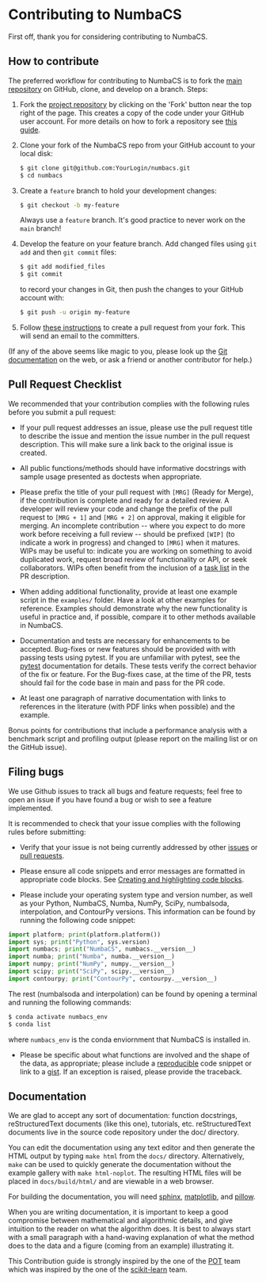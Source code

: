 Contributing to NumbaCS
=======================


First off, thank you for considering contributing to NumbaCS. 

How to contribute
-----------------

The preferred workflow for contributing to NumbaCS is to fork the
[main repository](https://github.com/alb3rtjarvis/NumbaCS) on
GitHub, clone, and develop on a branch. Steps:

1. Fork the [project repository](https://github.com/alb3rtjarvis/NumbaCS)
   by clicking on the 'Fork' button near the top right of the page. This creates
   a copy of the code under your GitHub user account. For more details on
   how to fork a repository see [this guide](https://help.github.com/articles/fork-a-repo/).

2. Clone your fork of the NumbaCS repo from your GitHub account to your local disk:

   ```bash
   $ git clone git@github.com:YourLogin/numbacs.git
   $ cd numbacs
   ```

3. Create a ``feature`` branch to hold your development changes:

   ```bash
   $ git checkout -b my-feature
   ```

   Always use a ``feature`` branch. It's good practice to never work on the ``main`` branch!

4. Develop the feature on your feature branch. Add changed files using ``git add`` and then ``git commit`` files:

   ```bash
   $ git add modified_files
   $ git commit
   ```

   to record your changes in Git, then push the changes to your GitHub account with:

   ```bash
   $ git push -u origin my-feature
   ```

5. Follow [these instructions](https://help.github.com/articles/creating-a-pull-request-from-a-fork)
to create a pull request from your fork. This will send an email to the committers.

(If any of the above seems like magic to you, please look up the
[Git documentation](https://git-scm.com/documentation) on the web, or ask a friend or another contributor for help.)

Pull Request Checklist
----------------------

We recommended that your contribution complies with the
following rules before you submit a pull request:

-  If your pull request addresses an issue, please use the pull request title
   to describe the issue and mention the issue number in the pull request description. This will make sure a link back to the original issue is
   created.

-  All public functions/methods should have informative docstrings with sample
   usage presented as doctests when appropriate.

-  Please prefix the title of your pull request with `[MRG]` (Ready for
   Merge), if the contribution is complete and ready for a detailed review.
   A developer will review your code and change the prefix of the pull
   request to `[MRG + 1]` and `[MRG + 2]` on approval, making it eligible
   for merging. An incomplete contribution -- where you expect to do more work before
   receiving a full review -- should be prefixed `[WIP]` (to indicate a work
   in progress) and changed to `[MRG]` when it matures. WIPs may be useful
   to: indicate you are working on something to avoid duplicated work,
   request broad review of functionality or API, or seek collaborators.
   WIPs often benefit from the inclusion of a
   [task list](https://github.com/blog/1375-task-lists-in-gfm-issues-pulls-comments)
   in the PR description.

-  When adding additional functionality, provide at least one
   example script in the ``examples/`` folder. Have a look at other
   examples for reference. Examples should demonstrate why the new
   functionality is useful in practice and, if possible, compare it
   to other methods available in NumbaCS.

-  Documentation and tests are necessary for enhancements to be
   accepted. Bug-fixes or new features should be provided with 
   with passing tests using pytest. If you are unfamiliar with pytest,
   see the [pytest](https://docs.pytest.org/en/stable/) documentation for
   details. These tests verify the correct behavior of the fix or feature. 
   For the Bug-fixes case, at the time of the PR, tests should fail for
   the code base in main and pass for the PR code.

-  At least one paragraph of narrative documentation with links to
   references in the literature (with PDF links when possible) and
   the example.

Bonus points for contributions that include a performance analysis with
a benchmark script and profiling output (please report on the mailing
list or on the GitHub issue).

Filing bugs
-----------
We use Github issues to track all bugs and feature requests; feel free to
open an issue if you have found a bug or wish to see a feature implemented.

It is recommended to check that your issue complies with the
following rules before submitting:

-  Verify that your issue is not being currently addressed by other
   [issues](https://github.com/alb3rtjarvis/numbacs/issues)
   or [pull requests](https://github.com/alb3rtjarvis/numbacs/pulls).

-  Please ensure all code snippets and error messages are formatted in
   appropriate code blocks.
   See [Creating and highlighting code blocks](https://help.github.com/articles/creating-and-highlighting-code-blocks).

-  Please include your operating system type and version number, as well
   as your Python, NumbaCS, Numba, NumPy, SciPy, numbalsoda, interpolation, and
   ContourPy versions. This information
   can be found by running the following code snippet:

  ```python
  import platform; print(platform.platform())
  import sys; print("Python", sys.version)
  import numbacs; print("NumbaCS", numbacs.__version__)
  import numba; print("Numba", numba.__version__)
  import numpy; print("NumPy", numpy.__version__)
  import scipy; print("SciPy", scipy.__version__)
  import contourpy; print("ContourPy", contourpy.__version__)
  ```
  
  The rest (numbalsoda and interpolation) can be found by opening a terminal and
  running the following commands:
  
  ```bash
  $ conda activate numbacs_env
  $ conda list
  ```
  
  where ```numbacs_env``` is the conda enviornment that NumbaCS is installed in.

-  Please be specific about what functions are involved
   and the shape of the data, as appropriate; please include a
   [reproducible](http://stackoverflow.com/help/mcve) code snippet
   or link to a [gist](https://gist.github.com). If an exception is raised,
   please provide the traceback.

Documentation
-------------

We are glad to accept any sort of documentation: function docstrings,
reStructuredText documents (like this one), tutorials, etc.
reStructuredText documents live in the source code repository under the
doc/ directory.

You can edit the documentation using any text editor and then generate
the HTML output by typing ``make html`` from the ``docs/`` directory.
Alternatively, ``make`` can be used to quickly generate the
documentation without the example gallery with `make html-noplot`. The resulting HTML files will
be placed in `docs/build/html/` and are viewable in a web browser.

For building the documentation, you will need
[sphinx](http://sphinx.pocoo.org/),
[matplotlib](http://matplotlib.org/), and
[pillow](http://pillow.readthedocs.io/en/latest/).

When you are writing documentation, it is important to keep a good
compromise between mathematical and algorithmic details, and give
intuition to the reader on what the algorithm does. It is best to always
start with a small paragraph with a hand-waving explanation of what the
method does to the data and a figure (coming from an example)
illustrating it.


This Contribution guide is strongly inspired by the one of the 
[POT](https://github.com/PythonOT/POT) team which was inspired by the one
of the [scikit-learn](https://github.com/scikit-learn/scikit-learn) team.
